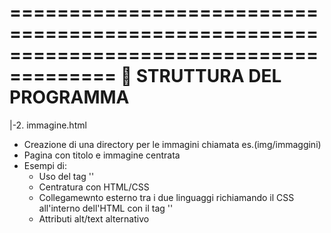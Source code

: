 =======================================================================================
                                📂 STRUTTURA DEL PROGRAMMA
=======================================================================================                                                         
|-2. immagine.html
  - Creazione di una directory per le immagini chiamata es.(img/immaggini)
  - Pagina con titolo e immagine centrata
  - Esempi di:
    - Uso del tag '<img>'
    - Centratura con HTML/CSS
    - Collegamewnto esterno tra i due linguaggi richiamando il CSS all'interno dell'HTML
      con il tag '<link rel="stylesheet" href="style-img.css">'
    - Attributi alt/text alternativo 
